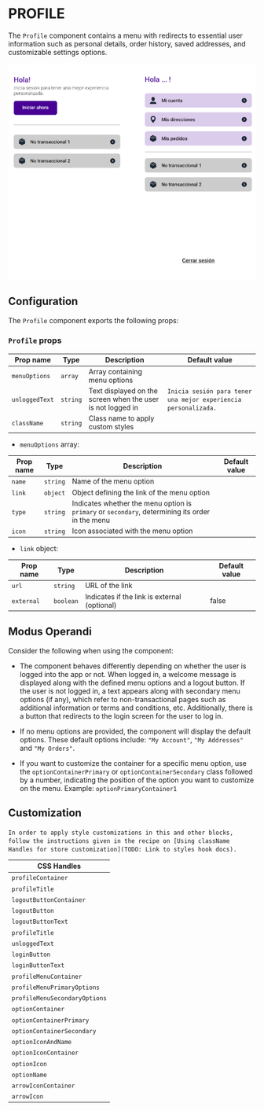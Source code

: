 # PROFILE

The `Profile` component contains a menu with redirects to essential user information such as personal details, order history, saved addresses, and customizable settings options.

![Profile](./profile.png)

## Configuration

The `Profile` component exports the following props:

### `Profile` props

| Prop name    | Type            | Description    | Default value                                                                                                                               |
| ------------ | --------------- | --------------------------------------------------------------------------------------------------------------------------------------------- | ---------- |
| `menuOptions`      | `array`       | Array containing menu options         |         |
| `unloggedText`      | `string`       | Text displayed on the screen when the user is not logged in         |    `Inicia sesión para tener una mejor experiencia personalizada.`     |
| `className`      | `string`       | Class name to apply custom styles         |         |

- `menuOptions` array:

| Prop name    | Type            | Description    | Default value                                                                                                                               |
| ------------ | --------------- | --------------------------------------------------------------------------------------------------------------------------------------------- | ---------- |
| `name`      | `string`       | Name of the menu option         |         |
| `link`      | `object`       | Object defining the link of the menu option         |         |
| `type`      | `string`       | Indicates whether the menu option is `primary` or `secondary`, determining its order in the menu         |         |
| `icon`      | `string`       | Icon associated with the menu option         |         |

- `link` object:

| Prop name    | Type            | Description    | Default value                                                                                                                               |
| ------------ | --------------- | --------------------------------------------------------------------------------------------------------------------------------------------- | ---------- |
| `url`      | `string`       | URL of the link         |         |
| `external`      | `boolean`       | Indicates if the link is external (optional)         |   false      |

## Modus Operandi

Consider the following when using the component:

- The component behaves differently depending on whether the user is logged into the app or not. When logged in, a welcome message is displayed along with the defined menu options and a logout button. If the user is not logged in, a text appears along with secondary menu options (if any), which refer to non-transactional pages such as additional information or terms and conditions, etc. Additionally, there is a button that redirects to the login screen for the user to log in.

- If no menu options are provided, the component will display the default options. These default options include: `"My Account"`, `"My Addresses"` and `"My Orders"`.

- If you want to customize the container for a specific menu option, use the `optionContainerPrimary` or `optionContainerSecondary` class followed by a number, indicating the position of the option you want to customize on the menu. Example: `optionPrimaryContainer1`

## Customization

`In order to apply style customizations in this and other blocks, follow the instructions given in the recipe on [Using className Handles for store customization](TODO: Link to styles hook docs).`

| CSS Handles |
| ----------- |
| `profileContainer` |
| `profileTitle` |
| `logoutButtonContainer` |
| `logoutButton` |
| `logoutButtonText` |
| `profileTitle` |
| `unloggedText` |
| `loginButton` |
| `loginButtonText` |
| `profileMenuContainer` |
| `profileMenuPrimaryOptions` |
| `profileMenuSecondaryOptions` |
| `optionContainer` |
| `optionContainerPrimary` |
| `optionContainerSecondary` |
| `optionIconAndName` |
| `optionIconContainer` |
| `optionIcon` |
| `optionName` |
| `arrowIconContainer` |
| `arrowIcon` |
